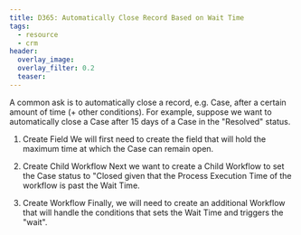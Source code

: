 ```yaml
---
title: D365: Automatically Close Record Based on Wait Time
tags:
  - resource
  - crm
header:
  overlay_image: 
  overlay_filter: 0.2
  teaser: 
---
```



A common ask is to automatically close a record, e.g. Case, after a certain amount of time (+ other conditions). For example, suppose we want to automatically close a Case after 15 days of a Case in the "Resolved" status. 

1. Create Field
We will first need to create the field that will hold the maximum time at which the Case can remain open. 

2. Create Child Workflow
Next we want to create a Child Workflow to set the Case status to "Closed given that the Process Execution Time of the workflow is past the Wait Time. 

3. Create Workflow
Finally, we will need to create an additional Workflow that will handle the conditions that sets the Wait Time and triggers the "wait".
